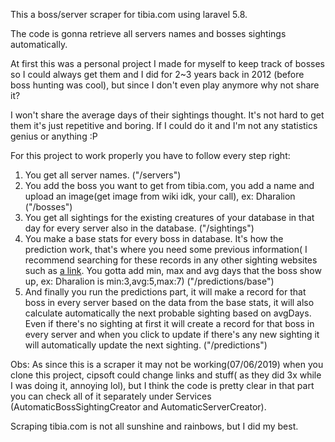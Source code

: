 This a boss/server scraper for tibia.com using laravel 5.8.

The code is gonna retrieve all servers names and bosses sightings automatically.

At first this was a personal project I made for myself to keep track of bosses so I could always get them and I did for 2~3 years back in 2012 (before boss hunting was cool), but since I don't even play anymore why not share it?

I won't share the average days of their sightings thought. It's not hard to get them it's just repetitive and boring. If I could do it and I'm not any statistics genius or anything :P

For this project to work properly you have to follow every step right:

1. You get all server names. ("/servers")
2. You add the boss you want to get from tibia.com, you add a name and upload an image(get image from wiki idk, your call), ex: Dharalion ("/bosses")
3. You get all sightings for the existing creatures of your database in that day for every server also in the database. ("/sightings")
4. You make a base stats for every boss in database. It's how the prediction work, that's where you need some previous information( I recommend searching for these records in any other sighting websites such as [a link](https://guildstats.eu/bosses). You gotta add min, max and avg days that the boss show up, ex: Dharalion is min:3,avg:5,max:7) ("/predictions/base")
5. And finally you run the predictions part, it will make a record for that boss in every server based on the data from the base stats, it will also calculate automatically the next probable sighting based on avgDays. Even if there's no sighting at first it will create a record for that boss in every server and when you click to update if there's any new sighting it will automatically update the next sighting. ("/predictions")

<p>Obs: As since this is a scraper it may not be working(07/06/2019) when you clone this project, cipsoft could change links and stuff( as they did 3x while I was doing it, annoying lol), but I think the code is pretty clear in that part you can check all of it separately under Services (AutomaticBossSightingCreator and AutomaticServerCreator).</p>
<p>Scraping tibia.com is not all sunshine and rainbows, but I did my best.</p>
